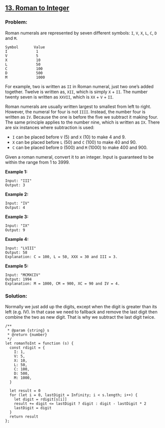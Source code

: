 ## [13. Roman to Integer](https://leetcode.com/problems/roman-to-integer/description/)

### Problem:

Roman numerals are represented by seven different symbols: `I`, `V`, `X`, `L`, `C`, `D` and `M`.

    Symbol       Value
    I             1
    V             5
    X             10
    L             50
    C             100
    D             500
    M             1000

For example, two is written as `II` in Roman numeral, just two one’s added together. Twelve is written as, `XII`, which is simply `X` + `II`. The number twenty seven is written as `XXVII`, which is `XX` + `V` + `II`.

Roman numerals are usually written largest to smallest from left to right. However, the numeral for four is not `IIII`. Instead, the number four is written as `IV`. Because the one is before the five we subtract it making four. The same principle applies to the number nine, which is written as `IX`. There are six instances where subtraction is used:

- `I` can be placed before `V` (5) and `X` (10) to make 4 and 9.
- `X` can be placed before `L` (50) and `C` (100) to make 40 and 90.
- `C` can be placed before `D` (500) and `M` (1000) to make 400 and 900.

Given a roman numeral, convert it to an integer. Input is guaranteed to be within the range from 1 to 3999.

**Example 1:**

    Input: "III"
    Output: 3

**Example 2:**

    Input: "IV"
    Output: 4

**Example 3:**

    Input: "IX"
    Output: 9

**Example 4:**

    Input: "LVIII"
    Output: 58
    Explanation: C = 100, L = 50, XXX = 30 and III = 3.

**Example 5:**

    Input: "MCMXCIV"
    Output: 1994
    Explanation: M = 1000, CM = 900, XC = 90 and IV = 4.

### Solution:

Normally we just add up the digits, except when the digit is greater than its left (e.g. IV). In that case we need to fallback and remove the last digit then combine the two as new digit. That is why we subtract the last digit twice.

    /**
     * @param {string} s
     * @return {number}
     */
    let romanToInt = function (s) {
      const rdigit = {
        I: 1,
        V: 5,
        X: 10,
        L: 50,
        C: 100,
        D: 500,
        M: 1000,
      }

      let result = 0
      for (let i = 0, lastDigit = Infinity; i < s.length; i++) {
        let digit = rdigit[s[i]]
        result += digit <= lastDigit ? digit : digit - lastDigit * 2
        lastDigit = digit
      }
      return result
    };
